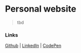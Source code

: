 # Personal website

> tbd

### Links

[Github](https://github.com/cunnellp5) |
[LinkedIn](https://www.linkedin.com/in/philip-cunnell/) |
[CodePen](http://codepen.io/philipcunnell/)
